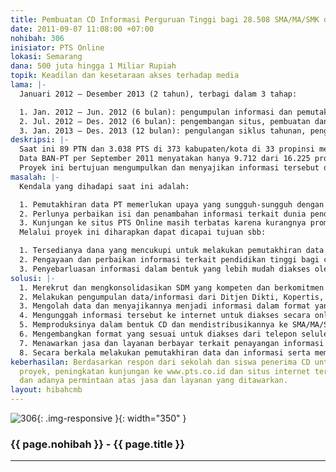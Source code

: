 ```yaml
---
title: Pembuatan CD Informasi Perguruan Tinggi bagi 28.508 SMA/MA/SMK di seluruh Indonesia
date: 2011-09-07 11:08:00 +07:00
nohibah: 306
inisiator: PTS Online
lokasi: Semarang
dana: 500 juta hingga 1 Miliar Rupiah
topik: Keadilan dan kesetaraan akses terhadap media
lama: |-
  Januari 2012 – Desember 2013 (2 tahun), terbagi dalam 3 tahap:

  1. Jan. 2012 – Jun. 2012 (6 bulan): pengumpulan informasi dan pemutakhiran data PT
  2. Jul. 2012 – Des. 2012 (6 bulan): pengembangan situs, pembuatan dan pendistribusian CD dan memulai tahap pemasaran jasa dan layanan
  3. Jan. 2013 – Des. 2013 (12 bulan): pengulangan siklus tahunan, pengembangan aplikasi telepon seluler, dan melanjutkan pemasaran jasa dan layanan
deskripsi: |-
  Saat ini 89 PTN dan 3.038 PTS di 373 kabupaten/kota di 33 propinsi menyelenggarakan 16.000 lebih jurusan/program studi jenjang diploma, sarjana, profesi, magister hingga doktor, di 460-an bidang studi. Bagaimana kondisi dan kualitas prodi tersebut? Bagaimana memilih satu di antaranya? Analisis data yang kami lakukan tahun 2010 memberikan hasil yang mengkhawatirkan. Dari 11.304 Prodi yang diselenggarakan oleh PTS, ternyata ribuan (per Maret 2010 ada 3.285 Prodi) SUDAH HABIS ijin operasionalnya dan lebih dari 2.500 Prodi kadaluarsa tahun itu.
  Data BAN-PT per September 2011 menyatakan hanya 9.712 dari 16.225 prodi PTN dan PTS yang akreditasinya masih berlaku. Dulu, akreditasi ini sifatnya pilihan. Artinya, selama memiliki ijin operasional yang masih berlaku, tidak ada masalah. Tetapi PP no. 19 tahun 2005 mengubah hal itu. PP tersebut mengatur bahwa mulai tahun 2012, prodi yang tidak terakreditasi TIDAK BOLEH menerbitkan ijasah. Fakta dan informasi ini tidak diketahui oleh sebagian (besar) calon mahasiswa, terutama di daerah. Akibatnya, sering mereka tertipu oleh promosi yang dilakukan oleh PT. Sampai saat ini belum ada satu sumber yang lengkap dan menyeluruh sebagai panduan bagi mereka.
  Proyek ini bertujuan mengumpulkan dan menyajikan informasi tersebut dalam bentuk CD yang akan dibagikan ke seluruh SMA/MA/SMK di Indonesia untuk disebarluaskan ke siswa-siswa yang membutuhkannya
masalah: |-
  Kendala yang dihadapi saat ini adalah:

  1. Pemutakhiran data PT memerlukan upaya yang sungguh-sungguh dengan didukung sumber daya manusia dan dana yang mencukupi.
  2. Perlunya perbaikan isi dan penambahan informasi terkait dunia pendidikan tinggi bagi siswa-siswa SMA/MA/SMK.
  3. Kunjungan ke situs PTS Online masih terbatas karena kurangnya promosi dan terbatasnya akses internet di daerah-daerah luar Jawa.
  Melalui proyek ini diharapkan dapat dicapai tujuan sbb:

  1. Tersedianya dana yang mencukupi untuk melakukan pemutakhiran data dengan dukungan SDM yang memadai.
  2. Pengayaan dan perbaikan informasi terkait pendidikan tinggi bagi calon mahasiswa.
  3. Penyebarluasan informasi dalam bentuk yang lebih mudah diakses oleh calon mahasiswa di daerah, yaitu CD dan, nantinya, telepon seluler. Cetakan tidak dipilih karena lebih mahal, berat, dan tidak interaktif
solusi: |-
  1. Merekrut dan mengkonsolidasikan SDM yang kompeten dan berkomitmen dalam proyek ini.
  2. Melakukan pengumpulan data/informasi dari Ditjen Dikti, Kopertis, dan BAN-PT sebagai regulator; institusi PTS dan PTN sebagai operator pendidikan; BEM di PT sebagai pengguna jasa pendidikan; dosen dan pengamat sebagai nara sumber yang relevan; dan masyarakat umum.
  3. Mengolah data dan menyajikannya menjadi informasi dalam format yang sesuai.
  4. Mengunggah informasi tersebut ke internet untuk diakses secara online.
  5. Memproduksinya dalam bentuk CD dan mendistribusikannya ke SMA/MA/SMK di seluruh Indonesia.
  6. Mengembangkan format yang sesuai untuk diakses dari telepon seluler.
  7. Menawarkan jasa dan layanan berbayar terkait penayangan informasi di internet, CD, dan telepon seluler, misalnya pembuatan dan penayangan iklan, pembuatan website, dll. Dengan demikian, mulai tahun ke-3 diharapkan proyek ini bisa membiayai dirinya sendiri.
  8. Secara berkala melakukan pemutakhiran data dan informasi serta meminta umpan balik dari pengguna. Proyek ini akan memberi keuntungan kepada jutaan siswa di 28.508 SMA/MA/SMK di seluruh Indonesia, khususnya yang akan melanjutkan pendidikan ke PT, 984.818 mahasiswa PTN dan 2.899.343 mahasiswa PTS di seluruh Indonesia yang makin memahami hak mereka sebagai pengguna jasa pendidikan tinggi, dan mampu memantau legalitas dan status akreditasi prodi yang mereka ikuti sehingga tidak terjebak pada janji promosi PT saja
keberhasilan: Berdasarkan respon dari sekolah dan siswa penerima CD untuk keberlanjutan
  proyek, peningkatan kunjungan ke www.pts.co.id dan situs internet terkait lainnya,
  dan adanya permintaan atas jasa dan layanan yang ditawarkan.
layout: hibahcmb
---
```


![306](/static/img/hibahcmb/306.png){: .img-responsive }{: width="350" }

### {{ page.nohibah }} - {{ page.title }}

---
